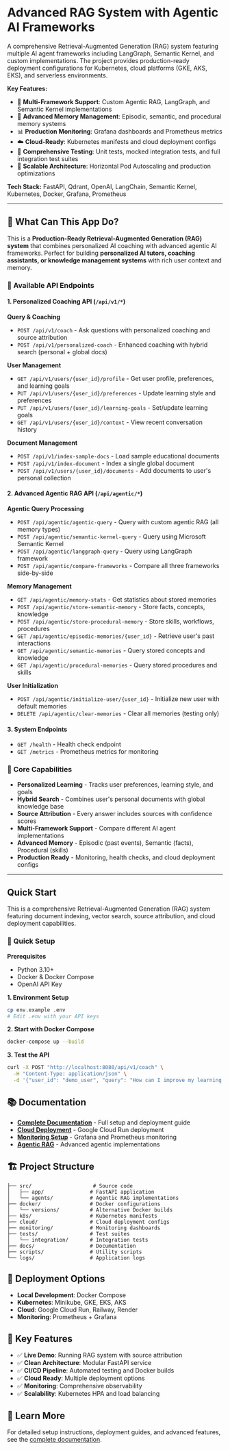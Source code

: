 # Advanced RAG System with Agentic AI Frameworks

A comprehensive Retrieval-Augmented Generation (RAG) system featuring multiple AI agent frameworks including LangGraph, Semantic Kernel, and custom implementations. The project provides production-ready deployment configurations for Kubernetes, cloud platforms (GKE, AKS, EKS), and serverless environments.

**Key Features:**
- 🤖 **Multi-Framework Support**: Custom Agentic RAG, LangGraph, and Semantic Kernel implementations
- 🧠 **Advanced Memory Management**: Episodic, semantic, and procedural memory systems
- 📊 **Production Monitoring**: Grafana dashboards and Prometheus metrics
- ☁️ **Cloud-Ready**: Kubernetes manifests and cloud deployment configs
- 🔧 **Comprehensive Testing**: Unit tests, mocked integration tests, and full integration test suites
- 🚀 **Scalable Architecture**: Horizontal Pod Autoscaling and production optimizations

**Tech Stack:** FastAPI, Qdrant, OpenAI, LangChain, Semantic Kernel, Kubernetes, Docker, Grafana, Prometheus

---

## 🎯 What Can This App Do?

This is a **Production-Ready Retrieval-Augmented Generation (RAG) system** that combines personalized AI coaching with advanced agentic AI frameworks. Perfect for building **personalized AI tutors, coaching assistants, or knowledge management systems** with rich user context and memory.

### 📡 Available API Endpoints

#### **1. Personalized Coaching API** (`/api/v1/*`)

**Query & Coaching**
- `POST /api/v1/coach` - Ask questions with personalized coaching and source attribution
- `POST /api/v1/personalized-coach` - Enhanced coaching with hybrid search (personal + global docs)

**User Management**
- `GET /api/v1/users/{user_id}/profile` - Get user profile, preferences, and learning goals
- `PUT /api/v1/users/{user_id}/preferences` - Update learning style and preferences
- `PUT /api/v1/users/{user_id}/learning-goals` - Set/update learning goals
- `GET /api/v1/users/{user_id}/context` - View recent conversation history

**Document Management**
- `POST /api/v1/index-sample-docs` - Load sample educational documents
- `POST /api/v1/index-document` - Index a single global document
- `POST /api/v1/users/{user_id}/documents` - Add documents to user's personal collection

#### **2. Advanced Agentic RAG API** (`/api/agentic/*`)

**Agentic Query Processing**
- `POST /api/agentic/agentic-query` - Query with custom agentic RAG (all memory types)
- `POST /api/agentic/semantic-kernel-query` - Query using Microsoft Semantic Kernel
- `POST /api/agentic/langgraph-query` - Query using LangGraph framework
- `POST /api/agentic/compare-frameworks` - Compare all three frameworks side-by-side

**Memory Management**
- `GET /api/agentic/memory-stats` - Get statistics about stored memories
- `POST /api/agentic/store-semantic-memory` - Store facts, concepts, knowledge
- `POST /api/agentic/store-procedural-memory` - Store skills, workflows, procedures
- `GET /api/agentic/episodic-memories/{user_id}` - Retrieve user's past interactions
- `GET /api/agentic/semantic-memories` - Query stored concepts and knowledge
- `GET /api/agentic/procedural-memories` - Query stored procedures and skills

**User Initialization**
- `POST /api/agentic/initialize-user/{user_id}` - Initialize new user with default memories
- `DELETE /api/agentic/clear-memories` - Clear all memories (testing only)

#### **3. System Endpoints**
- `GET /health` - Health check endpoint
- `GET /metrics` - Prometheus metrics for monitoring

### 🔑 Core Capabilities

- **Personalized Learning** - Tracks user preferences, learning style, and goals
- **Hybrid Search** - Combines user's personal documents with global knowledge base
- **Source Attribution** - Every answer includes sources with confidence scores
- **Multi-Framework Support** - Compare different AI agent implementations
- **Advanced Memory** - Episodic (past events), Semantic (facts), Procedural (skills)
- **Production Ready** - Monitoring, health checks, and cloud deployment configs

---

## Quick Start

This is a comprehensive Retrieval-Augmented Generation (RAG) system featuring document indexing, vector search, source attribution, and cloud deployment capabilities.

### 🚀 Quick Setup

**Prerequisites**
- Python 3.10+
- Docker & Docker Compose
- OpenAI API Key

**1. Environment Setup**
```bash
cp env.example .env
# Edit .env with your API keys
```

**2. Start with Docker Compose**
```bash
docker-compose up --build
```

**3. Test the API**
```bash
curl -X POST "http://localhost:8080/api/v1/coach" \
  -H "Content-Type: application/json" \
  -d '{"user_id": "demo_user", "query": "How can I improve my learning routine?", "context_limit": 3}'
```

## 📚 Documentation

- **[Complete Documentation](docs/README.md)** - Full setup and deployment guide
- **[Cloud Deployment](docs/CLOUD_RUN_DEPLOYMENT.md)** - Google Cloud Run deployment
- **[Monitoring Setup](docs/MONITORING.md)** - Grafana and Prometheus monitoring
- **[Agentic RAG](docs/AGENTIC_RAG_IMPLEMENTATION.md)** - Advanced agentic implementations

## 🏗️ Project Structure

```
├── src/                    # Source code
│   ├── app/               # FastAPI application
│   └── agents/            # Agentic RAG implementations
├── docker/                # Docker configurations
│   └── versions/          # Alternative Docker builds
├── k8s/                   # Kubernetes manifests
├── cloud/                 # Cloud deployment configs
├── monitoring/            # Monitoring dashboards
├── tests/                 # Test suites
│   └── integration/       # Integration tests
├── docs/                  # Documentation
├── scripts/               # Utility scripts
└── logs/                  # Application logs
```

## 🚀 Deployment Options

- **Local Development**: Docker Compose
- **Kubernetes**: Minikube, GKE, EKS, AKS
- **Cloud**: Google Cloud Run, Railway, Render
- **Monitoring**: Prometheus + Grafana

## 🔧 Key Features

- ✅ **Live Demo**: Running RAG system with source attribution
- ✅ **Clean Architecture**: Modular FastAPI service
- ✅ **CI/CD Pipeline**: Automated testing and Docker builds
- ✅ **Cloud Ready**: Multiple deployment options
- ✅ **Monitoring**: Comprehensive observability
- ✅ **Scalability**: Kubernetes HPA and load balancing

## 📖 Learn More

For detailed setup instructions, deployment guides, and advanced features, see the [complete documentation](docs/README.md).